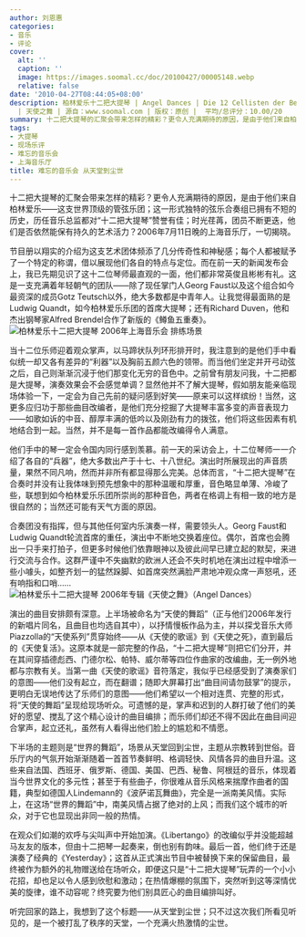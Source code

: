 ```yaml
---
author: 刘恩惠
categories:
- 音乐
- 评论
cover:
  alt: ''
  caption: ''
  image: https://images.soomal.cc/doc/20100427/00005148.webp
  relative: false
date: '2010-04-27T08:44:05+08:00'
description: 柏林爱乐十二把大提琴 | Angel Dances | Die 12 Cellisten der Berliner Philharmoniker
  | 天使之舞 | 源自：www.soomal.com | 版权：原创 |  平均/总评分：10.00/20
summary: 十二把大提琴的汇聚会带来怎样的精彩？更令人充满期待的原因，是由于他们来自柏林爱乐――这支世界顶级的管弦乐团；这一形式独特的弦乐合奏组已拥有不短的历史，历任音乐总监都对“十二把大提琴”赞誉有佳；时光荏苒，团员不断更迭，他们是否依然能保有持久的艺术活力？2006年7月11日晚的上海音乐厅，一切揭晓。
tags:
- 大提琴
- 现场乐评
- 难忘的音乐会
- 上海音乐厅
title: 难忘的音乐会 从天堂到尘世
---
```


十二把大提琴的汇聚会带来怎样的精彩？更令人充满期待的原因，是由于他们来自柏林爱乐――这支世界顶级的管弦乐团；这一形式独特的弦乐合奏组已拥有不短的历史，历任音乐总监都对“十二把大提琴”赞誉有佳；时光荏苒，团员不断更迭，他们是否依然能保有持久的艺术活力？2006年7月11日晚的上海音乐厅，一切揭晓。

节目册以翔实的介绍为这支艺术团体频添了几分传奇性和神秘感；每个人都被赋予了一个特定的称谓，借以展现他们各自的特点与定位。而在前一天的新闻发布会上，我已先期见识了这十二位琴师最直观的一面，他们都非常英俊且彬彬有礼。这是一支充满着年轻朝气的团队――除了现任掌门人Georg Faust以及这个组合如今最资深的成员Gotz Teutsch以外，绝大多数都是中青年人。让我觉得最面熟的是Ludwig Quandt，如今柏林爱乐乐团的首席大提琴；还有Richard Duven，他和杰出钢琴家Alfred Brendel合作了新版的《鳟鱼五重奏》。
![柏林爱乐十二把大提琴 2006年上海音乐会 排练场景](https://images.soomal.cc/doc/20100427/00005148.webp)





当十二位乐师迎着观众掌声，以马蹄状队列环形排开时，我注意到的是他们手中看似统一却又各有差异的“利器”以及胸前五颜六色的领带。而当他们坐定并开弓动弦之后，自己则渐渐沉浸于他们那变化无穷的音色中。之前曾有朋友问我，十二把都是大提琴，演奏效果会不会感觉单调？显然他并不了解大提琴，假如朋友能亲临现场体验一下，一定会为自己先前的疑问感到好笑――原来可以这样缤纷！当然，这更多应归功于那些曲目改编者，是他们充分挖掘了大提琴丰富多变的声音表现力――如歌如诉的中音、醇厚丰满的低吟以及刚劲有力的拨弦，他们将这些因素有机地结合到一起。当然，并不是每一首作品都能改编得令人满意。

他们手中的琴一定会令国内同行感到羡慕。前一天的采访会上，十二位琴师一一介绍了各自的“兵器”，绝大多数出产于十七、十八世纪。演出时所展现出的声音质量，果然不同凡响，然而并非所有都显得那么完美。总体而言，“十二把大提琴”在合奏时并没有让我体味到预先想象中的那种温暖和厚重，音色略显单薄、冷峻了些，联想到如今柏林爱乐乐团所崇尚的那种音色，两者在格调上有相一致的地方是很自然的；当然还可能有天气方面的原因。

合奏团没有指挥，但与其他任何室内乐演奏一样，需要领头人。Georg Faust和Ludwig Quandt轮流首席的重任，演出中不断地交换着座位。偶尔，首席也会腾出一只手来打拍子，但更多时候他们依靠眼神以及彼此间早已建立起的默契，来进行交流与合作。这群严谨中不失幽默的欧洲人还会不失时机地在演出过程中增添一些小噱头，如整齐划一的猛然跺脚、如首席突然满脸严肃地冲观众席一声怒吼，还有响指和口哨……
![柏林爱乐十二把大提琴 2006年专辑《天使之舞》（Angel Dances）](https://images.soomal.cc/doc/20100427/00005147.webp)





演出的曲目安排颇有深意。上半场被命名为“天使的舞蹈”（正与他们2006年发行的新唱片同名，且曲目也均选自其中），以抒情慢板作品为主，并以探戈音乐大师Piazzolla的“天使系列”贯穿始终――从《天使的歌谣》到《天使之死》，直到最后的《天使复活》。这原本就是一部完整的作品，“十二把大提琴”则把它们分开，并在其间穿插德彪西、门德尔松、帕特、威尔蒂等四位作曲家的改编曲，无一例外地都与宗教有关。当第一曲《天使的歌谣》音符落定，我似乎已经感受到了演奏家们的意图――他们没有起立，而在翻谱；随即大屏幕打出“曲目间请勿鼓掌”的提示，更明白无误地传达了乐师们的意图――他们希望以一个相对连贯、完整的形式，将“天使的舞蹈”呈现给现场听众。可遗憾的是，掌声和迟到的人群打破了他们的美好的愿望、搅乱了这个精心设计的曲目编排；而乐师们却还不得不因此在曲目间迎合掌声，起立还礼，虽然有人看得出他们脸上的尴尬和不情愿。

下半场的主题则是“世界的舞蹈”，场景从天堂回到尘世，主题从宗教转到世俗。音乐厅内的气氛开始渐渐随着一首首节奏鲜明、格调轻快、风情各异的曲目升温。这些来自法国、西班牙、俄罗斯、德国、美国、巴西、秘鲁、阿根廷的音乐，体现着当今世界文化的多元性；甚至于有些曲子，你很难从音乐风格来揣摩作曲者的国籍，典型如德国人Lindemann的《波萨诺瓦舞曲》，完全是一派南美风情。实际上，在这场“世界的舞蹈”中，南美风情占据了绝对的上风；而我们这个城市的听众，对于它也显现出非同一般的热情。

在观众们如潮的欢呼与尖叫声中开始加演。《Libertango》的改编似乎并没能超越马友友的版本，但由十二把琴一起奏来，倒也别有韵味。最后一首，他们终于还是演奏了经典的《Yesterday》；这首从正式演出节目中被替换下来的保留曲目，最终被作为额外的礼物赠送给在场听众，即便这只是“十二把大提琴”玩弄的一个小小花招，却也足以令人感到欣慰和激动；在热情爆棚的氛围下，突然听到这等深情优美的旋律，谁不动容呢？终究要为他们别具匠心的曲目编排叫好。

听完回家的路上，我想到了这个标题――从天堂到尘世；只不过这次我们所看见听见的，是一个被打乱了秩序的天堂，一个充满火热激情的尘世。